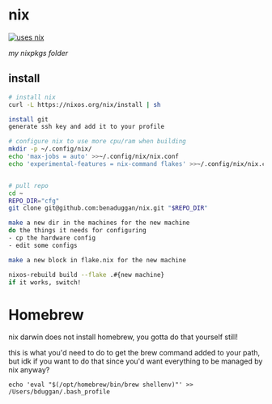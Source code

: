 # nix

[![uses nix](https://img.shields.io/badge/uses-nix-%237EBAE4)](https://nixos.org/)

_my nixpkgs folder_

## install

```bash
# install nix
curl -L https://nixos.org/nix/install | sh

install git
generate ssh key and add it to your profile

# configure nix to use more cpu/ram when building
mkdir -p ~/.config/nix/
echo 'max-jobs = auto' >>~/.config/nix/nix.conf
echo 'experimental-features = nix-command flakes' >>~/.config/nix/nix.conf


# pull repo
cd ~
REPO_DIR="cfg"
git clone git@github.com:benaduggan/nix.git "$REPO_DIR"

make a new dir in the machines for the new machine
do the things it needs for configuring
- cp the hardware config
- edit some configs

make a new block in flake.nix for the new machine

nixos-rebuild build --flake .#{new machine}
if it works, switch!

```

# Homebrew

nix darwin does not install homebrew, you gotta do that yourself still!

this is what you'd need to do to get the brew command added to your path, but idk if you want to do that since you'd want everything to be managed by nix anyway?

```
echo 'eval "$(/opt/homebrew/bin/brew shellenv)"' >> /Users/bduggan/.bash_profile
```
